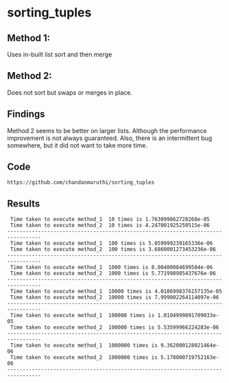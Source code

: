 # sorting_tuples

## Method 1: 
Uses in-built list sort and then merge 
## Method 2: 
Does not sort but swaps or merges in place.

## Findings
Method 2 seems to be better on larger lists. Although the performance improvement is not always guaranteed. Also, there is an intermittent bug somewhere, but it did not want to take more time. 

## Code 
``` https://github.com/chandanmaruthi/sorting_tuples ```

## Results
```
 Time taken to execute method_1  10 times is 1.763099862728268e-05
 Time taken to execute method_2  10 times is 4.247001925250515e-06
---------------------------------------------------------------------------------
 Time taken to execute method_1  100 times is 5.059999239165336e-06
 Time taken to execute method_2  100 times is 3.6860001273453236e-06
---------------------------------------------------------------------------------
 Time taken to execute method_1  1000 times is 8.00400084699504e-06
 Time taken to execute method_2  1000 times is 5.771998985437676e-06
---------------------------------------------------------------------------------
 Time taken to execute method_1  10000 times is 4.0186998376157135e-05
 Time taken to execute method_2  10000 times is 7.999002264114097e-06
---------------------------------------------------------------------------------
 Time taken to execute method_1  100000 times is 1.0104999091709033e-05
 Time taken to execute method_2  100000 times is 5.53599966224283e-06
---------------------------------------------------------------------------------
 Time taken to execute method_1  1000000 times is 9.362000128021464e-06
 Time taken to execute method_2  1000000 times is 5.178000719752163e-06
---------------------------------------------------------------------------------
```

